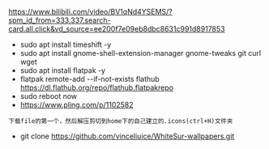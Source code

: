 https://www.bilibili.com/video/BV1qNd4YSEMS/?spm_id_from=333.337.search-card.all.click&vd_source=ee200f7e09eb8dbc8631c991d8917853

* sudo apt install timeshift -y
* sudo apt install gnome-shell-extension-manager gnome-tweaks git curl wget
* sudo apt install flatpak -y
* flatpak remote-add --if-not-exists flathub https://dl.flathub.org/repo/flathub.flatpakrepo
* sudo reboot now
* https://www.pling.com/p/1102582
```
下载file的第一个，然后解压剪切到home下的自己建立的.icons(ctrl+H)文件夹
```
* git clone https://github.com/vinceliuice/WhiteSur-wallpapers.git

